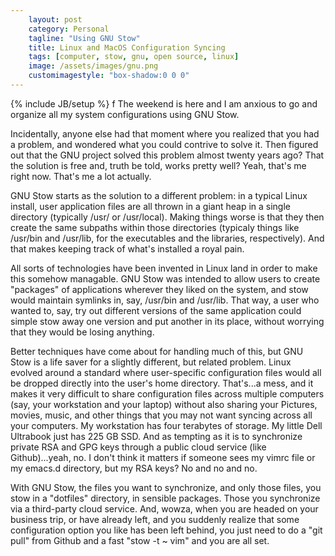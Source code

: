 ```yaml
---
    layout: post
    category: Personal
    tagline: "Using GNU Stow"
    title: Linux and MacOS Configuration Syncing
    tags: [computer, stow, gnu, open source, linux]
    image: /assets/images/gnu.png
    customimagestyle: "box-shadow:0 0 0"
---
```

{% include JB/setup %}
f
The weekend is here and I am anxious to go and organize all my system configurations using GNU Stow.

Incidentally, anyone else had that moment where you realized that you had a problem, and wondered what you could contrive to solve it. Then figured out that the GNU project solved this problem almost twenty years ago? That the solution is free and, truth be told, works pretty well? Yeah, that's me right now. That's me a lot actually.

<!-- more -->

GNU Stow starts as the solution to a different problem: in a typical Linux install, user application files are all thrown in a giant heap in a single directory (typically /usr/ or /usr/local). Making things worse is that they then create the same subpaths within those directories (typicaly things like /usr/bin and /usr/lib, for the executables and the libraries, respectively). And that makes keeping track of what's installed a royal pain.

All sorts of technologies have been invented in Linux land in order to make this somehow managable. GNU Stow was intended to allow users to create "packages" of applications wherever they liked on the system, and stow would maintain symlinks in, say, /usr/bin and /usr/lib. That way, a user who wanted to, say, try out different versions of the same application could simple stow away one version and put another in its place, without worrying that they would be losing anything.

Better techniques have come about for handling much of this, but GNU Stow is a life saver for a slightly different, but related problem. Linux evolved around a standard where user-specific configuration files would all be dropped directly into the user's home directory. That's...a mess, and it makes it very difficult to share configuration files across multiple computers (say, your workstation and your laptop) without also sharing your Pictures, movies, music, and other things that you may not want syncing across all your computers. My workstation has four terabytes of storage. My little Dell Ultrabook just has 225 GB SSD. And as tempting as it is to synchronize private RSA and GPG keys through a public cloud service (like Github)...yeah, no. I don't think it matters if someone sees my vimrc file or my emacs.d directory, but my RSA keys? No and no and no.

With GNU Stow, the files you want to synchronize, and only those files, you stow in a "dotfiles" directory, in sensible packages. Those you synchronize via a third-party cloud service. And, wowza, when you are headed on your business trip, or have already left, and you suddenly realize that some configuration option you like has been left behind, you just need to do a "git pull" from Github and a fast "stow -t ~ vim" and you are all set.
